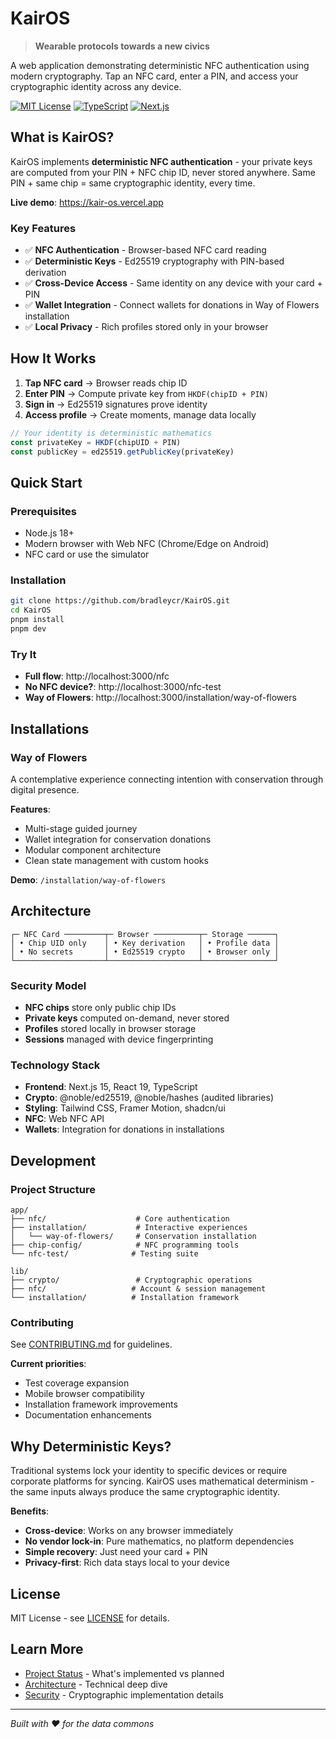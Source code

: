 # KairOS

> **Wearable protocols towards a new civics**

A web application demonstrating deterministic NFC authentication using modern cryptography. Tap an NFC card, enter a PIN, and access your cryptographic identity across any device.

[![MIT License](https://img.shields.io/badge/License-MIT-orange.svg)](https://opensource.org/licenses/MIT)
[![TypeScript](https://img.shields.io/badge/TypeScript-5.0+-blue.svg)](https://www.typescriptlang.org/)
[![Next.js](https://img.shields.io/badge/Next.js-15.0+-black.svg)](https://nextjs.org/)

## What is KairOS?

KairOS implements **deterministic NFC authentication** - your private keys are computed from your PIN + NFC chip ID, never stored anywhere. Same PIN + same chip = same cryptographic identity, every time.

**Live demo**: https://kair-os.vercel.app

### Key Features

- ✅ **NFC Authentication** - Browser-based NFC card reading
- ✅ **Deterministic Keys** - Ed25519 cryptography with PIN-based derivation
- ✅ **Cross-Device Access** - Same identity on any device with your card + PIN
- ✅ **Wallet Integration** - Connect wallets for donations in Way of Flowers installation
- ✅ **Local Privacy** - Rich profiles stored only in your browser

## How It Works

1. **Tap NFC card** → Browser reads chip ID
2. **Enter PIN** → Compute private key from `HKDF(chipID + PIN)`
3. **Sign in** → Ed25519 signatures prove identity
4. **Access profile** → Create moments, manage data locally

```typescript
// Your identity is deterministic mathematics
const privateKey = HKDF(chipUID + PIN)
const publicKey = ed25519.getPublicKey(privateKey)
```

## Quick Start

### Prerequisites
- Node.js 18+
- Modern browser with Web NFC (Chrome/Edge on Android)
- NFC card or use the simulator

### Installation
```bash
git clone https://github.com/bradleycr/KairOS.git
cd KairOS
pnpm install
pnpm dev
```

### Try It
- **Full flow**: http://localhost:3000/nfc
- **No NFC device?**: http://localhost:3000/nfc-test
- **Way of Flowers**: http://localhost:3000/installation/way-of-flowers

## Installations

### Way of Flowers
A contemplative experience connecting intention with conservation through digital presence.

**Features**:
- Multi-stage guided journey
- Wallet integration for conservation donations
- Modular component architecture
- Clean state management with custom hooks

**Demo**: `/installation/way-of-flowers`

## Architecture

```
┌─ NFC Card ─────────┬─ Browser ──────────┬─ Storage ──────┐
│ • Chip UID only    │ • Key derivation   │ • Profile data │
│ • No secrets       │ • Ed25519 crypto   │ • Browser only │
└────────────────────┴────────────────────┴────────────────┘
```

### Security Model
- **NFC chips** store only public chip IDs
- **Private keys** computed on-demand, never stored
- **Profiles** stored locally in browser storage
- **Sessions** managed with device fingerprinting

### Technology Stack
- **Frontend**: Next.js 15, React 19, TypeScript
- **Crypto**: @noble/ed25519, @noble/hashes (audited libraries)
- **Styling**: Tailwind CSS, Framer Motion, shadcn/ui
- **NFC**: Web NFC API
- **Wallets**: Integration for donations in installations

## Development

### Project Structure
```
app/
├── nfc/                    # Core authentication
├── installation/           # Interactive experiences
│   └── way-of-flowers/     # Conservation installation
├── chip-config/            # NFC programming tools
└── nfc-test/              # Testing suite

lib/
├── crypto/                 # Cryptographic operations
├── nfc/                   # Account & session management
└── installation/          # Installation framework
```

### Contributing
See [CONTRIBUTING.md](CONTRIBUTING.md) for guidelines.

**Current priorities**:
- Test coverage expansion
- Mobile browser compatibility
- Installation framework improvements
- Documentation enhancements

## Why Deterministic Keys?

Traditional systems lock your identity to specific devices or require corporate platforms for syncing. KairOS uses mathematical determinism - the same inputs always produce the same cryptographic identity.

**Benefits**:
- **Cross-device**: Works on any browser immediately
- **No vendor lock-in**: Pure mathematics, no platform dependencies  
- **Simple recovery**: Just need your card + PIN
- **Privacy-first**: Rich data stays local to your device

## License

MIT License - see [LICENSE](LICENSE) for details.

## Learn More

- [Project Status](docs/PROJECT_STATUS.md) - What's implemented vs planned
- [Architecture](docs/ARCHITECTURE.md) - Technical deep dive
- [Security](docs/SECURITY.md) - Cryptographic implementation details

---

*Built with ❤️ for the data commons*
